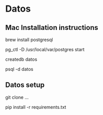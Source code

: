# Datos


## Mac Installation instructions

brew install postgresql  

pg_ctl -D /usr/local/var/postgres start

createdb datos

psql -d datos


## Datos setup
git clone ...

pip install -r requirements.txt

